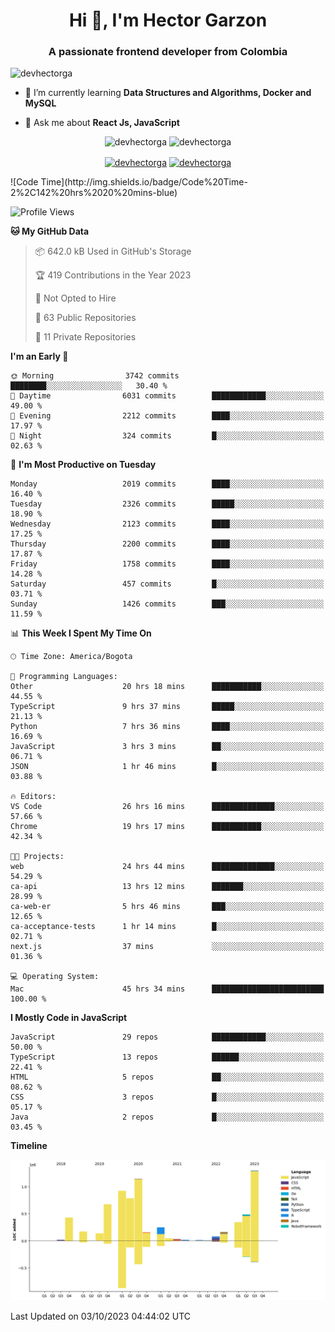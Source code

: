 <h1 align="center">Hi 👋, I'm Hector Garzon</h1>
<h3 align="center">A passionate frontend developer from Colombia</h3>

<p align="left"> <img src="https://komarev.com/ghpvc/?username=devhectorga" alt="devhectorga" /> </p>

- 🌱 I’m currently learning **Data Structures and Algorithms, Docker and MySQL**

- 💬 Ask me about **React Js, JavaScript**

<p align="center"> <img src="https://github-readme-stats.vercel.app/api?username=devhectorga&count_private=true&show_icons=true" alt="devhectorga" /> <img src="https://github-readme-stats.vercel.app/api/top-langs/?username=devhectorga&layout=compact" alt="devhectorga" /></p>

<p align="center">
<a href="https://twitter.com/devhectorga" target="blank"><img align="center" src="https://cdn.jsdelivr.net/npm/simple-icons@3.0.1/icons/twitter.svg" alt="devhectorga" height="20" width="20" /></a>
<a href="https://linkedin.com/in/devhectorga" target="blank"><img align="center" src="https://cdn.jsdelivr.net/npm/simple-icons@3.0.1/icons/linkedin.svg" alt="devhectorga" height="20" width="20" /></a>
</p>
<!--START_SECTION:waka-->
![Code Time](http://img.shields.io/badge/Code%20Time-2%2C142%20hrs%2020%20mins-blue)

![Profile Views](http://img.shields.io/badge/Profile%20Views-0-blue)

**🐱 My GitHub Data** 

> 📦 642.0 kB Used in GitHub's Storage 
 > 
> 🏆 419 Contributions in the Year 2023
 > 
> 🚫 Not Opted to Hire
 > 
> 📜 63 Public Repositories 
 > 
> 🔑 11 Private Repositories 
 > 
**I'm an Early 🐤** 

```text
🌞 Morning                3742 commits        ████████░░░░░░░░░░░░░░░░░   30.40 % 
🌆 Daytime                6031 commits        ████████████░░░░░░░░░░░░░   49.00 % 
🌃 Evening                2212 commits        ████░░░░░░░░░░░░░░░░░░░░░   17.97 % 
🌙 Night                  324 commits         █░░░░░░░░░░░░░░░░░░░░░░░░   02.63 % 
```
📅 **I'm Most Productive on Tuesday** 

```text
Monday                   2019 commits        ████░░░░░░░░░░░░░░░░░░░░░   16.40 % 
Tuesday                  2326 commits        █████░░░░░░░░░░░░░░░░░░░░   18.90 % 
Wednesday                2123 commits        ████░░░░░░░░░░░░░░░░░░░░░   17.25 % 
Thursday                 2200 commits        ████░░░░░░░░░░░░░░░░░░░░░   17.87 % 
Friday                   1758 commits        ████░░░░░░░░░░░░░░░░░░░░░   14.28 % 
Saturday                 457 commits         █░░░░░░░░░░░░░░░░░░░░░░░░   03.71 % 
Sunday                   1426 commits        ███░░░░░░░░░░░░░░░░░░░░░░   11.59 % 
```


📊 **This Week I Spent My Time On** 

```text
🕑︎ Time Zone: America/Bogota

💬 Programming Languages: 
Other                    20 hrs 18 mins      ███████████░░░░░░░░░░░░░░   44.55 % 
TypeScript               9 hrs 37 mins       █████░░░░░░░░░░░░░░░░░░░░   21.13 % 
Python                   7 hrs 36 mins       ████░░░░░░░░░░░░░░░░░░░░░   16.69 % 
JavaScript               3 hrs 3 mins        ██░░░░░░░░░░░░░░░░░░░░░░░   06.71 % 
JSON                     1 hr 46 mins        █░░░░░░░░░░░░░░░░░░░░░░░░   03.88 % 

🔥 Editors: 
VS Code                  26 hrs 16 mins      ██████████████░░░░░░░░░░░   57.66 % 
Chrome                   19 hrs 17 mins      ███████████░░░░░░░░░░░░░░   42.34 % 

🐱‍💻 Projects: 
web                      24 hrs 44 mins      ██████████████░░░░░░░░░░░   54.29 % 
ca-api                   13 hrs 12 mins      ███████░░░░░░░░░░░░░░░░░░   28.99 % 
ca-web-er                5 hrs 46 mins       ███░░░░░░░░░░░░░░░░░░░░░░   12.65 % 
ca-acceptance-tests      1 hr 14 mins        █░░░░░░░░░░░░░░░░░░░░░░░░   02.71 % 
next.js                  37 mins             ░░░░░░░░░░░░░░░░░░░░░░░░░   01.36 % 

💻 Operating System: 
Mac                      45 hrs 34 mins      █████████████████████████   100.00 % 
```

**I Mostly Code in JavaScript** 

```text
JavaScript               29 repos            ████████████░░░░░░░░░░░░░   50.00 % 
TypeScript               13 repos            ██████░░░░░░░░░░░░░░░░░░░   22.41 % 
HTML                     5 repos             ██░░░░░░░░░░░░░░░░░░░░░░░   08.62 % 
CSS                      3 repos             █░░░░░░░░░░░░░░░░░░░░░░░░   05.17 % 
Java                     2 repos             █░░░░░░░░░░░░░░░░░░░░░░░░   03.45 % 
```



**Timeline**

![Lines of Code chart](https://raw.githubusercontent.com/devHectorGa/devHectorGa/master/assets/bar_graph.png)


 Last Updated on 03/10/2023 04:44:02 UTC
<!--END_SECTION:waka-->

